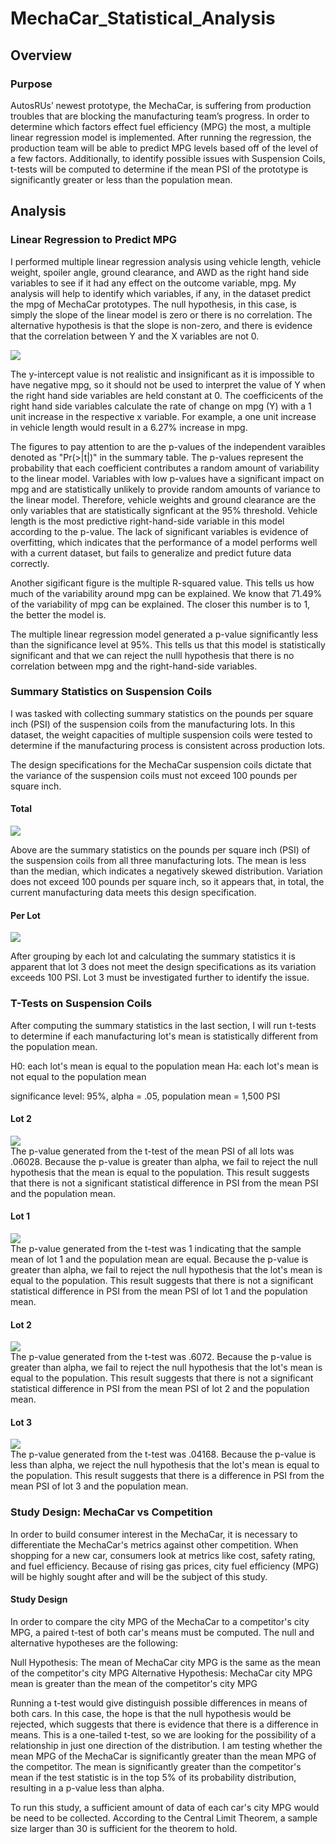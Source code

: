 # MechaCar_Statistical_Analysis

## Overview
### Purpose
AutosRUs’ newest prototype, the MechaCar, is suffering from production troubles that are blocking the manufacturing team’s progress. In order to determine which factors effect fuel efficiency (MPG) the most, a multiple linear regression model is implemented. After running the regression, the production team will be able to predict MPG levels based off of the level of a few factors. Additionally, to identify possible issues with Suspension Coils, t-tests will be computed to determine if the mean PSI of the prototype is significantly greater or less than the population mean. 


## Analysis
### Linear Regression to Predict MPG
I performed multiple linear regression analysis using vehicle length, vehicle weight, spoiler angle, ground clearance, and AWD as the right hand side variables to see if it had any effect on the outcome variable, mpg. My analysis will help to identify which variables, if any, in the dataset predict the mpg of MechaCar prototypes. The null hypothesis, in this case, is simply the slope of the linear model is zero or there is no correlation. The alternative hypothesis is that the slope is non-zero, and there is evidence that the correlation between Y and the X variables are not 0. 

![](analysis/mpgLR.png) <br>

The y-intercept value is not realistic and insignificant as it is impossible to have negative mpg, so it should not be used to interpret the value of Y when the right hand side variables are held constant at 0. The coefficicents of the right hand side variables calculate the rate of change on mpg (Y) with a 1 unit increase in the respective x variable. For example, a one unit increase in vehicle length would result in a 6.27% increase in mpg.

The figures to pay attention to are the p-values of the independent varaibles denoted as "Pr(>|t|)" in the summary table. The p-values represent the probability that each coefficient contributes a random amount of variability to the linear model. Variables with low p-values have a significant impact on mpg and are statistically unlikely to provide random amounts of variance to the linear model. Therefore, vehicle weights and ground clearance are the only variables that are statistically signficant at the 95% threshold. Vehicle length is the most predictive right-hand-side variable in this model according to the p-value. The lack of significant variables is evidence of overfitting, which indicates that the performance of a model performs well with a current dataset, but fails to generalize and predict future data correctly.

Another sigificant figure is the multiple R-squared value. This tells us how much of the variability around mpg can be explained. We know that 71.49% of the variability of mpg can be explained. The closer this number is to 1, the better the model is.

The multiple linear regression model generated a p-value significantly less than the significance level at 95%. This tells us that this model is statistically significant and that we can reject the nulll hypothesis that there is no correlation between mpg and the right-hand-side variables.

### Summary Statistics on Suspension Coils
I was tasked with collecting summary statistics on the pounds per square inch (PSI) of the suspension coils from the manufacturing lots. In this dataset, the weight capacities of multiple suspension coils were tested to determine if the manufacturing process is consistent across production lots.

The design specifications for the MechaCar suspension coils dictate that the variance of the suspension coils must not exceed 100 pounds per square inch. 

#### Total
![](analysis/summary_table.png)

Above are the summary statistics on the pounds per square inch (PSI) of the suspension coils from all three manufacturing lots. The mean is less than the median, which indicates a negatively skewed distribution. Variation does not exceed 100 pounds per square inch, so it appears that, in total, the current manufacturing data meets this design specification.

#### Per Lot
![](analysis/lot_summary.png)

After grouping by each lot and calculating the summary statistics it is apparent that lot 3 does not meet the design specifications as its variation exceeds 100 PSI. Lot 3 must be investigated further to identify the issue.

### T-Tests on Suspension Coils
After computing the summary statistics in the last section, I will run t-tests to determine if each manufacturing lot's mean is statistically different from the population mean. 

H0: each lot's mean is equal to the population mean
Ha: each lot's mean is not equal to the population mean 

significance level: 95%, alpha = .05,
population mean = 1,500 PSI

#### Lot 2
![](analysis/alllotsttest.png) <br>
The p-value generated from the t-test of the mean PSI of all lots was .06028. Because the p-value is greater than alpha, we fail to reject the null hypothesis that the mean is equal to the population. This result suggests that there is not a significant statistical difference in PSI from the mean PSI and the population mean.

#### Lot 1
![](analysis/lot1ttest.png) <br>
The p-value generated from the t-test was 1 indicating that the sample mean of lot 1 and the population mean are equal. Because the p-value is greater than alpha, we fail to reject the null hypothesis that the lot's mean is equal to the population. This result suggests that there is not a significant statistical difference in PSI from the mean PSI of lot 1 and the population mean.
#### Lot 2
![](analysis/lot2ttest.png) <br>
The p-value generated from the t-test was .6072. Because the p-value is greater than alpha, we fail to reject the null hypothesis that the lot's mean is equal to the population. This result suggests that there is not a significant statistical difference in PSI from the mean PSI of lot 2 and the population mean.
#### Lot 3
![](analysis/lot3ttest.png) <br>
The p-value generated from the t-test was .04168. Because the p-value is less than alpha, we reject the null hypothesis that the lot's mean is equal to the population. This result suggests that there is a difference in PSI from the mean PSI of lot 3 and the population mean.


### Study Design: MechaCar vs Competition

In order to build consumer interest in the MechaCar, it is necessary to differentiate the MechaCar's metrics against other competition. When shopping for a new car, consumers look at metrics like cost, safety rating, and fuel efficiency. Because of rising gas prices, city fuel efficiency (MPG) will be highly sought after and will be the subject of this study.

#### Study Design

In order to compare the city MPG of the MechaCar to a competitor's city MPG, a paired t-test of both car's means must be computed. The null and alternative hypotheses are the following:

Null Hypothesis: The mean of MechaCar city MPG is the same as the mean of the competitor's city MPG
Alternative Hypothesis: MechaCar city MPG mean is greater than the mean of the competitor's city MPG

Running a t-test would give distinguish possible differences in means of both cars. In this case, the hope is that the null hypothesis would be rejected, which suggests that there is evidence that there is a difference in means. This is a one-tailed t-test, so we are looking for the possibility of a relationship in just one direction of the distribution. I am testing whether the mean MPG of the MechaCar is significantly greater than the mean MPG of the competitor. The mean is significantly greater than the competitor's mean if the test statistic is in the top 5% of its probability distribution, resulting in a p-value less than alpha.

To run this study, a sufficient amount of data of each car's city MPG would be need to be collected. According to the Central Limit Theorem, a sample size larger than 30 is sufficient for the theorem to hold.